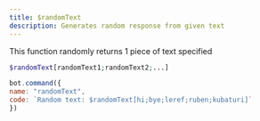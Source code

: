 ```yaml
---
title: $randomText
description: Generates random response from given text
---
```


This function randomly returns 1 piece of text specified

```php
$randomText[randomText1;randomText2;...]
```

```javascript
bot.command({
name: "randomText",
code: `Random text: $randomText[hi;bye;leref;ruben;kubaturi]`
})
```

